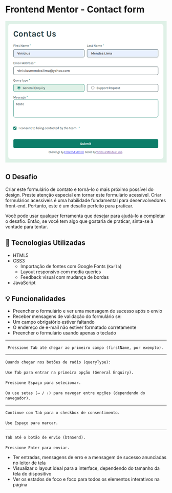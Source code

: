 # Frontend Mentor - Contact form

![Previa do design do Formulario de contato](design/desktop-design.png)

## O Desafio

Criar este formulário de contato e torná-lo o mais próximo possível do design. Preste atenção especial em tornar este formulário acessível. Criar formulários acessíveis é uma habilidade fundamental para desenvolvedores front-end. Portanto, este é um desafio perfeito para praticar.

Você pode usar qualquer ferramenta que desejar para ajudá-lo a completar o desafio. Então, se você tem algo que gostaria de praticar, sinta-se à vontade para tentar.

## 🧰 Tecnologias Utilizadas

- HTML5
- CSS3
  - Importação de fontes com Google Fonts (`Karla`)
  - Layout responsivo com media queries
  - Feedback visual com mudança de bordas
- JavaScript

## 💡 Funcionalidades

- Preencher o formulário e ver uma mensagem de sucesso após o envio
- Receber mensagens de validação do formulário se:
- Um campo obrigatório estiver faltando
- O endereço de e-mail não estiver formatado corretamente
- Preencher o formulário usando apenas o teclado
---
     Pressione Tab até chegar ao primeiro campo (firstName, por exemplo).
---
    Quando chegar nos botões de radio (queryType):

    Use Tab para entrar na primeira opção (General Enquiry).

    Pressione Espaço para selecionar.

    Ou use setas (→ / ↓) para navegar entre opções (dependendo do navegador).
---
    Continue com Tab para o checkbox de consentimento.

    Use Espaço para marcar.
---
    Tab até o botão de envio (btnSend).

    Pressione Enter para enviar.
    
- Ter entradas, mensagens de erro e a mensagem de sucesso anunciadas no leitor de tela
- Visualizar o layout ideal para a interface, dependendo do tamanho da tela do dispositivo
- Ver os estados de foco e foco para todos os elementos interativos na página

